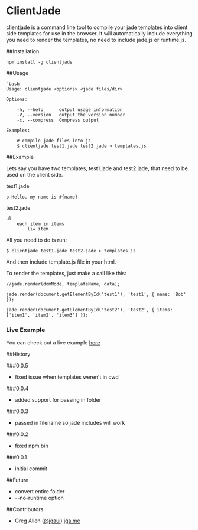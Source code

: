# ClientJade

clientjade is a command line tool to compile your jade templates into client side templates for use in the browser.  It will automatically include everything you need to render the templates, no need to include jade.js or runtime.js.

##Installation

	npm install -g clientjade

##Usage
 
	`bash
	Usage: clientjade <options> <jade files/dir>

	Options:

		-h, --help      output usage information
		-V, --version   output the version number
		-c, --compress  Compress output

	Examples:

		# compile jade files into js
		$ clientjade test1.jade test2.jade > templates.js

##Example

Lets say you have two templates, test1.jade and test2.jade, that need to be used on the client side.

test1.jade

	p Hello, my name is #{name}

test2.jade

	ul
		each item in items
			li= item

All you need to do is run: 

	$ clientjade test1.jade test2.jade > templates.js

And then include template.js file in your html.

To render the templates, just make a call like this:

	//jade.render(domNode, templateName, data);

	jade.render(document.getElementById('test1'), 'test1', { name: 'Bob' });

	jade.render(document.getElementById('test2'), 'test2', { items: ['item1', 'item2', 'item3'] });

### Live Example

You can check out a live example [here](example/)

##History

###0.0.5
- fixed issue when templates weren't in cwd

###0.0.4
- added support for passing in folder

###0.0.3
- passed in filename so jade includes will work

###0.0.2
- fixed npm bin

###0.0.1 
- initial commit

##Future
- convert entire folder
- --no-runtime option

##Contributors
- Greg Allen ([@jgaui](http://twitter.com/jgaui)) [jga.me](http://jga.me)
